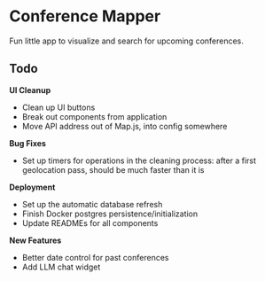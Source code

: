 # Conference Mapper 
Fun little app to visualize and search for upcoming conferences.

## Todo

**UI Cleanup**
- Clean up UI buttons
- Break out components from application
- Move API address out of Map.js, into config somewhere

**Bug Fixes**
- Set up timers for operations in the cleaning process: after a first geolocation pass, should 
be much faster than it is

**Deployment** 
- Set up the automatic database refresh
- Finish Docker postgres persistence/initialization
- Update READMEs for all components

**New Features**
- Better date control for past conferences
- Add LLM chat widget


